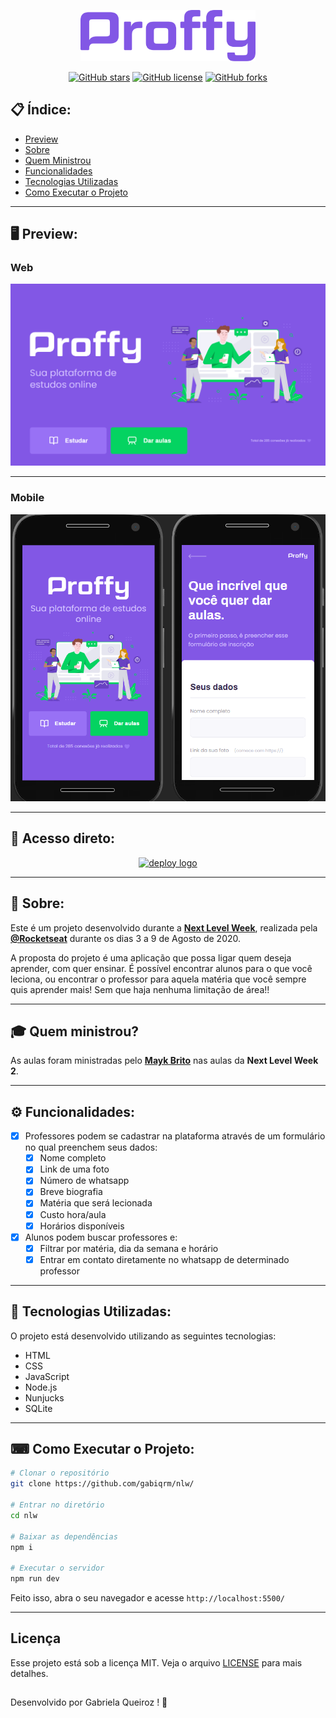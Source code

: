 <p align="center">
   <img src="./public/images/logor.png" alt="Proffy" width="280"/>
</p>

<div align="center">

[![GitHub stars](https://img.shields.io/github/stars/gabiqrm/nlw)](https://github.com/gabiqrm/nlw)<space> <space>[![GitHub license](https://img.shields.io/github/license/gabiqrm/nlw)](https://github.com/gabiqrm/nlw/blob/master/LICENSE)<space> <space>[![GitHub forks](https://img.shields.io/github/forks/gabiqrm/nlw)](https://github.com/gabiqrm/nlw/)

</div>

## 📋 Índice:

- [Preview](#-preview)
- [Sobre](#-sobre)
- [Quem Ministrou](#-quem-ministrou)
- [Funcionalidades](#-funcionalidades)
- [Tecnologias Utilizadas](#-tecnologias-utilizadas)
- [Como Executar o Projeto](#-como-executar-o-projeto)

---

## 🖥 Preview:

### Web
<p>  
  <img alt="Web Preview" title="Web-preview" src="./public/images/webr.png" width="800px">
</p>

---

### Mobile

<p>
  <img alt="Mobile Preview" title="Mobile-preview"  src="./public/images/mobiler.png" width="800px">
  
</p>

---
## 🔗 Acesso direto:
<p align="center">
    <a href="https://proffygb.herokuapp.com//"><img alt ="deploy logo" src="https://www.herokucdn.com/deploy/button.svg" height="45px"></a>
</p>

---
## 📖 Sobre:

Este é um projeto desenvolvido durante a **[Next Level Week](https://nextlevelweek.com/)**, realizada pela **[@Rocketseat](https://github.com/Rocketseat)** durante os dias 3 a 9 de Agosto de 2020.

A proposta do projeto é uma aplicação que possa ligar quem deseja aprender, com quer ensinar. É possível encontrar alunos para o que você leciona, ou encontrar o professor para aquela matéria que você sempre quis aprender mais! Sem que haja nenhuma limitação de área!! 

--- 
## 🎓 Quem ministrou?

As aulas foram ministradas pelo **[Mayk Brito](https://github.com/maykbrito)** nas aulas da **Next Level Week 2**.

---

## ⚙️ Funcionalidades:

- [x] Professores podem se cadastrar na plataforma através de um formulário no qual preenchem seus dados:
  - [x] Nome completo
  - [x] Link de uma foto
  - [x] Número de whatsapp
  - [x] Breve biografia
  - [x] Matéria que será lecionada
  - [x] Custo hora/aula
  - [x] Horários disponíveis

- [x] Alunos podem buscar professores e:
  - [x] Filtrar por matéria, dia da semana e horário
  - [x] Entrar em contato diretamente no whatsapp de determinado professor

--- 

## 🚀 Tecnologias Utilizadas:

O projeto está desenvolvido utilizando as seguintes tecnologias:

- HTML
- CSS
- JavaScript
- Node.js 
- Nunjucks 
- SQLite 

--- 

## ⌨ Como Executar o Projeto:

```bash
# Clonar o repositório
git clone https://github.com/gabiqrm/nlw/

# Entrar no diretório
cd nlw

# Baixar as dependências
npm i

# Executar o servidor
npm run dev
```

Feito isso, abra o seu navegador e acesse `http://localhost:5500/`

---
## Licença
Esse projeto está sob a licença MIT. Veja o arquivo [LICENSE](LICENSE) para mais detalhes.


##
Desenvolvido por Gabriela Queiroz ! 💜
